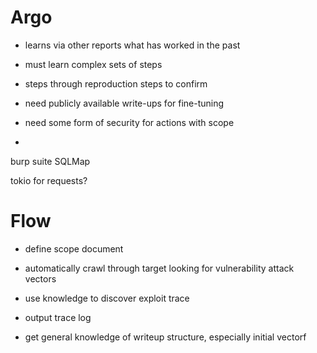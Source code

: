 # Argo
- learns via other reports what has worked in the past
- must learn complex sets of steps
- steps through reproduction steps to confirm


- need publicly available write-ups for fine-tuning
- need some form of security for actions with scope
- 
burp suite
SQLMap

tokio for requests?

# Flow
- define scope document
- automatically crawl through target looking for vulnerability attack vectors
- use knowledge to discover exploit trace
- output trace log


- get general knowledge of writeup structure, especially initial vectorf